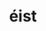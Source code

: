 ---
title: éist
logo: "eist.png"
stream_url:
- ['#1', https://eist-radio.radiocult.fm/stream, online]
description: "éist is a volunteer-run internet radio collective based in Cork city, Ireland."
support: https://eist.radio/support/
url: "https://eist.radio/"
location: Cork, IE
play_time: 24/7
---